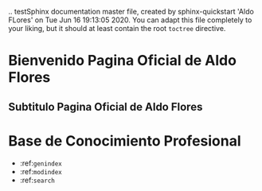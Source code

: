 .. testSphinx documentation master file, created by
   sphinx-quickstart 'Aldo FLores' on Tue Jun 16 19:13:05 2020.
   You can adapt this file completely to your liking, but it should at least
   contain the root `toctree` directive.

# Bienvenido Pagina Oficial de Aldo Flores
## Subtitulo Pagina Oficial de Aldo Flores

Base de Conocimiento Profesional
==================

* :ref:`genindex`
* :ref:`modindex`
* :ref:`search`
